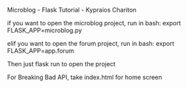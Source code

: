 Microblog - Flask Tutorial - Kypraios Chariton

if you want to open the microblog project, run in bash:
     export FLASK_APP=microblog.py

elif you want to open the forum project, run in bash:
    export FLASK_APP=app.forum


Then just flask run to open the project


For Breaking Bad API, take index.html for home screen

